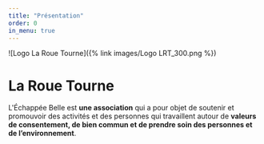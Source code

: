 ```yaml
---
title: "Présentation"
order: 0
in_menu: true
---
```

![Logo La Roue Tourne]({% link images/Logo LRT_300.png %})

# La Roue Tourne


L'Échappée Belle est **une association** qui a pour objet de soutenir et promouvoir des activités et des personnes qui travaillent autour de **valeurs de consentement, de bien commun et de prendre soin des personnes et de l’environnement**. 